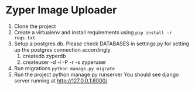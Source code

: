 
# Zyper Image Uploader

1. Clone the project
2. Create a virtualenv and install requirements using `pip install -r reqs.txt`
3. Setup a postgres db. Please check DATABASES in settings.py for setting up the postgres connection accordingly
     1. createdb zyperdb
     2. createuser -d -l -P -r -s zyperuser
4. Run migrations
        `python manage.py migrate`    
5. Run the project
    python manage.py runserver
    You should see django server running at http://127.0.0.1:8000/

